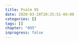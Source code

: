 ```yaml
---
title: Psalm 95
date: 2020-03-28T20:25:51-04:00
categories: []
tags: []
chapter: "095"
inprogress: false
---
```


